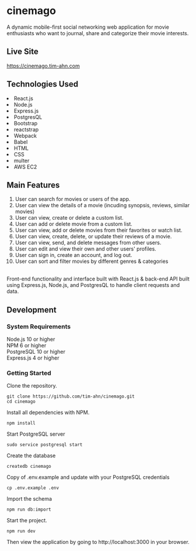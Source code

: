 # cinemago
A dynamic mobile-first social networking web application for movie enthusiasts who want to journal, share and categorize their movie interests. 


## Live Site
https://cinemago.tim-ahn.com


## Technologies Used
<li>React.js</li>
<li>Node.js</li>
<li>Express.js</li>
<li>PostgresQL</li>
<li>Bootstrap</li>
<li>reactstrap</li>
<li>Webpack</li>
<li>Babel</li>
<li>HTML</li>
<li>CSS</li>
<li>multer</li>
<li>AWS EC2</li>


## Main Features
1. User can search for movies or users of the app. <br/>
2. User can view the details of a movie (incuding synopsis, reviews, similar movies) <br/>
3. User can view, create or delete a custom list. <br/>
4. User can add or delete movie from a custom list. <br/>
5. User can view, add or delete movies from their favorites or watch list. <br/>
6. User can view, create, delete, or update their reviews of a movie. <br/>
7. User can view, send, and delete messages from other users. <br/>
8. User can edit and view their own and other users' profiles. <br/>
9. User can sign in, create an account, and log out. <br/>
10. User can sort and filter movies by different genres & categories <br/>


<br/>
Front-end functionality and interface built with React.js & back-end API built using Express.js, Node.js, and PostgresQL to handle client requests and data. 


## Development
### System Requirements
Node.js 10 or higher <br>
NPM 6 or higher <br>
PostgreSQL 10 or higher <br>
Express.js 4 or higher

### Getting Started
Clone the repository.
```console
git clone https://github.com/tim-ahn/cinemago.git
cd cinemago
```

Install all dependencies with NPM.
```console
npm install
```

Start PostgreSQL server
```console
sudo service postgresql start
```

Create the database
```console
createdb cinemago
```

Copy of .env.example and update with your PostgreSQL credentials
```console
cp .env.example .env
```

Import the schema
```console
npm run db:import
```

Start the project.
```console
npm run dev
```
Then view the application by going to http://localhost:3000 in your browser.
